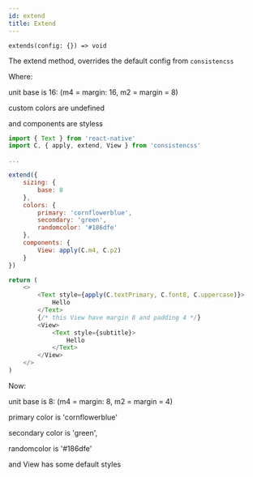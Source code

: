 ```yaml
---
id: extend
title: Extend
---
```


`extends(config: {}) => void`

The extend method, overrides the default config from `consistencss`

Where:

unit base is 16: (m4 = margin: 16, m2 = margin = 8)

custom colors are undefined

and components are styless

```js
import { Text } from 'react-native'
import C, { apply, extend, View } from 'consistencss'

...

extend({
    sizing: {
        base: 8
    },
    colors: {
        primary: 'cornflowerblue',
        secondary: 'green',
        randomcolor: '#186dfe'
    },
    components: {
        View: apply(C.m4, C.p2)
    }
})

return (
    <>
        <Text style={apply(C.textPrimary, C.font8, C.uppercase)}>
            Hello
        </Text>
        {/* this View have margin 8 and padding 4 */}
        <View>
            <Text style={subtitle}>
                Hello
            </Text>
        </View>
    </>
)
```

Now:

unit base is 8: (m4 = margin: 8, m2 = margin = 4)

primary color is 'cornflowerblue'

secondary color is 'green',

randomcolor is '#186dfe'

and View has some default styles
